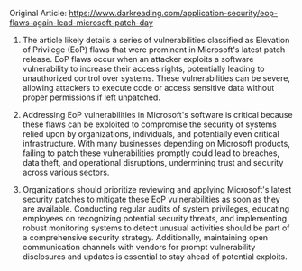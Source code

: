 Original Article: https://www.darkreading.com/application-security/eop-flaws-again-lead-microsoft-patch-day

1) The article likely details a series of vulnerabilities classified as Elevation of Privilege (EoP) flaws that were prominent in Microsoft's latest patch release. EoP flaws occur when an attacker exploits a software vulnerability to increase their access rights, potentially leading to unauthorized control over systems. These vulnerabilities can be severe, allowing attackers to execute code or access sensitive data without proper permissions if left unpatched. 

2) Addressing EoP vulnerabilities in Microsoft's software is critical because these flaws can be exploited to compromise the security of systems relied upon by organizations, individuals, and potentially even critical infrastructure. With many businesses depending on Microsoft products, failing to patch these vulnerabilities promptly could lead to breaches, data theft, and operational disruptions, undermining trust and security across various sectors.

3) Organizations should prioritize reviewing and applying Microsoft's latest security patches to mitigate these EoP vulnerabilities as soon as they are available. Conducting regular audits of system privileges, educating employees on recognizing potential security threats, and implementing robust monitoring systems to detect unusual activities should be part of a comprehensive security strategy. Additionally, maintaining open communication channels with vendors for prompt vulnerability disclosures and updates is essential to stay ahead of potential exploits.
